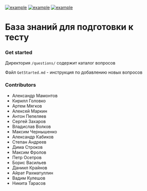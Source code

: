 [![example](http://podbel.ru/files/kAEXw01YMdk.jpg)]()
[![example](https://img.shields.io/badge/status-online-brightgreen.svg)]()
[![example](https://img.shields.io/badge/questions-496-green.svg)]()
# База знаний для подготовки к тесту #
### Get started ###
Директория ```/questions/``` содержит каталог вопросов

Файл ```GetStarted.md``` - инструкция по добавлению новых вопросов

### Contributors ###
* Александр Мамонтов
* Кирилл Головко	
* Артем Мягков	
* Алексей Маркин	
* Антон Пепеляев	
* Сергей Захаров	
* Владислав Волков
* Максим Чернышенко
* Александр Кабиков
* Степан Андреев	
* Дима Строков	
* Максим Фролов	
* Петр Осетров	
* Борис Васильев	
* Даниил Крайнов	
* Айрат Рахматуллин
* Вадим Кулешов
* Никита Тарасов
